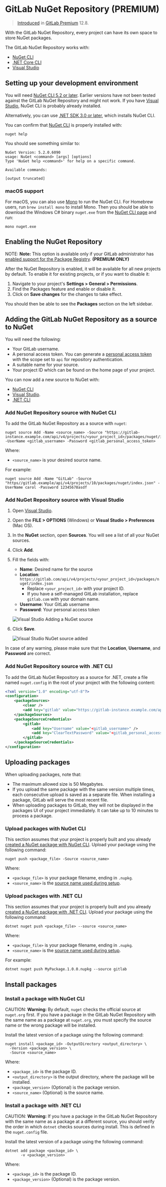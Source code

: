 # GitLab NuGet Repository **(PREMIUM)**

> [Introduced](https://gitlab.com/gitlab-org/gitlab/issues/20050) in [GitLab Premium](https://about.gitlab.com/pricing/) 12.8.

With the GitLab NuGet Repository, every project can have its own space to store NuGet packages.

The GitLab NuGet Repository works with:

- [NuGet CLI](https://docs.microsoft.com/en-us/nuget/reference/nuget-exe-cli-reference)
- [.NET Core CLI](https://docs.microsoft.com/en-us/dotnet/core/tools/)
- [Visual Studio](https://visualstudio.microsoft.com/vs/)

## Setting up your development environment

You will need [NuGet CLI 5.2 or later](https://www.nuget.org/downloads). Earlier versions have not been tested
against the GitLab NuGet Repository and might not work. If you have [Visual Studio](https://visualstudio.microsoft.com/vs/),
NuGet CLI is probably already installed.

Alternatively, you can use [.NET SDK 3.0 or later](https://dotnet.microsoft.com/download/dotnet-core/3.0), which installs NuGet CLI.

You can confirm that [NuGet CLI](https://www.nuget.org/) is properly installed with:

```shell
nuget help
```

You should see something similar to:

```plaintext
NuGet Version: 5.2.0.6090
usage: NuGet <command> [args] [options]
Type 'NuGet help <command>' for help on a specific command.

Available commands:

[output truncated]
```

### macOS support

For macOS, you can also use [Mono](https://www.mono-project.com/) to run
the NuGet CLI. For Homebrew users, run `brew install mono` to install
Mono. Then you should be able to download the Windows C# binary
`nuget.exe` from the [NuGet CLI page](https://www.nuget.org/downloads)
and run:

```shell
mono nuget.exe
```

## Enabling the NuGet Repository

NOTE: **Note:**
This option is available only if your GitLab administrator has
[enabled support for the Package Registry](../../../administration/packages/index.md). **(PREMIUM ONLY)**

After the NuGet Repository is enabled, it will be available for all new projects
by default. To enable it for existing projects, or if you want to disable it:

1. Navigate to your project's **Settings > General > Permissions**.
1. Find the Packages feature and enable or disable it.
1. Click on **Save changes** for the changes to take effect.

You should then be able to see the **Packages** section on the left sidebar.

## Adding the GitLab NuGet Repository as a source to NuGet

You will need the following:

- Your GitLab username.
- A personal access token. You can generate a [personal access token](../../../user/profile/personal_access_tokens.md) with the scope set to `api` for repository authentication.
- A suitable name for your source.
- Your project ID which can be found on the home page of your project.

You can now add a new source to NuGet with:

- [NuGet CLI](#add-nuget-repository-source-with-nuget-cli)
- [Visual Studio](#add-nuget-repository-source-with-visual-studio).
- [.NET CLI](#add-nuget-repository-source-with-net-cli)

### Add NuGet Repository source with NuGet CLI

To add the GitLab NuGet Repository as a source with `nuget`:

```shell
nuget source Add -Name <source_name> -Source "https://gitlab-instance.example.com/api/v4/projects/<your_project_id>/packages/nuget/index.json" -UserName <gitlab_username> -Password <gitlab_personal_access_token>
```

Where:

- `<source_name>` is your desired source name.

For example:

```shell
nuget source Add -Name "GitLab" -Source "https//gitlab.example/api/v4/projects/10/packages/nuget/index.json" -UserName carol -Password 12345678asdf
```

### Add NuGet Repository source with Visual Studio

1. Open [Visual Studio](https://visualstudio.microsoft.com/vs/).
1. Open the **FILE > OPTIONS** (Windows) or **Visual Studio > Preferences** (Mac OS).
1. In the **NuGet** section, open **Sources**. You will see a list of all your NuGet sources.
1. Click **Add**.
1. Fill the fields with:
   - **Name**: Desired name for the source
   - **Location**: `https://gitlab.com/api/v4/projects/<your_project_id>/packages/nuget/index.json`
     - Replace `<your_project_id>` with your project ID.
     - If you have a self-managed GitLab installation, replace `gitlab.com` with your domain name.
   - **Username**: Your GitLab username
   - **Password**: Your personal access token

   ![Visual Studio Adding a NuGet source](img/visual_studio_adding_nuget_source.png)

1. Click **Save**.

   ![Visual Studio NuGet source added](img/visual_studio_nuget_source_added.png)

In case of any warning, please make sure that the **Location**, **Username**, and **Password** are correct.

### Add NuGet Repository source with .NET CLI

To add the GitLab NuGet Repository as a source for .NET, create a file named `nuget.config` in the root of your project with the following content:

```xml
<?xml version="1.0" encoding="utf-8"?>
<configuration>
    <packageSources>
        <clear />
        <add key="gitlab" value="https://gitlab-instance.example.com/api/v4/projects/<your_project_id>/packages/nuget/index.json" />
    </packageSources>
    <packageSourceCredentials>
        <gitlab>
            <add key="Username" value="<gitlab_username>" />
            <add key="ClearTextPassword" value="<gitlab_personal_access_token>" />
        </gitlab>
    </packageSourceCredentials>
</configuration>
```

## Uploading packages

When uploading packages, note that:

- The maximum allowed size is 50 Megabytes.
- If you upload the same package with the same version multiple times, each consecutive upload
  is saved as a separate file. When installing a package, GitLab will serve the most recent file.
- When uploading packages to GitLab, they will not be displayed in the packages UI of your project
  immediately. It can take up to 10 minutes to process a package.

### Upload packages with NuGet CLI

This section assumes that your project is properly built and you already [created a NuGet package with NuGet CLI](https://docs.microsoft.com/en-us/nuget/create-packages/creating-a-package).
Upload your package using the following command:

```shell
nuget push <package_file> -Source <source_name>
```

Where:

- `<package_file>` is your package filename, ending in `.nupkg`.
- `<source_name>` is the [source name used during setup](#adding-the-gitlab-nuget-repository-as-a-source-to-nuget).

### Upload packages with .NET CLI

This section assumes that your project is properly built and you already [created a NuGet package with .NET CLI](https://docs.microsoft.com/en-us/nuget/create-packages/creating-a-package-dotnet-cli).
Upload your package using the following command:

```shell
dotnet nuget push <package_file> --source <source_name>
```

Where:

- `<package_file>` is your package filename, ending in `.nupkg`.
- `<source_name>` is the [source name used during setup](#adding-the-gitlab-nuget-repository-as-a-source-to-nuget).

For example:

```shell
dotnet nuget push MyPackage.1.0.0.nupkg --source gitlab
```

## Install packages

### Install a package with NuGet CLI

CAUTION: **Warning:**
By default, `nuget` checks the official source at `nuget.org` first. If you have a package in the
GitLab NuGet Repository with the same name as a package at `nuget.org`, you must specify the source
name or the wrong package will be installed.

Install the latest version of a package using the following command:

```shell
nuget install <package_id> -OutputDirectory <output_directory> \
  -Version <package_version> \
  -Source <source_name>
```

Where:

- `<package_id>` is the package ID.
- `<output_directory>` is the output directory, where the package will be installed.
- `<package_version>` (Optional) is the package version.
- `<source_name>` (Optional) is the source name.

### Install a package with .NET CLI

CAUTION: **Warning:**
If you have a package in the GitLab NuGet Repository with the same name as a package at a different source,
you should verify the order in which `dotnet` checks sources during install. This is defined in the
`nuget.config` file.

Install the latest version of a package using the following command:

```shell
dotnet add package <package_id> \
       -v <package_version>
```

Where:

- `<package_id>` is the package ID.
- `<package_version>` (Optional) is the package version.

